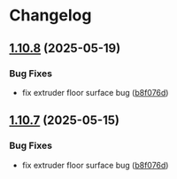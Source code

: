 # Changelog

## [1.10.8](https://github.com/Gaia3D/mago-3d-tiler/compare/v1.10.7...v1.10.8) (2025-05-19)


### Bug Fixes

* fix extruder floor surface bug ([b8f076d](https://github.com/Gaia3D/mago-3d-tiler/commit/b8f076df4fab80750babcaebfb3aecbd98f477e3))

## [1.10.7](https://github.com/Gaia3D/mago-3d-tiler/compare/v1.10.6...v1.10.7) (2025-05-15)


### Bug Fixes

* fix extruder floor surface bug ([b8f076d](https://github.com/Gaia3D/mago-3d-tiler/commit/b8f076df4fab80750babcaebfb3aecbd98f477e3))
